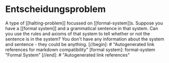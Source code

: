 # Entscheidungsproblem

A type of [[halting-problem]] focussed on [[formal-system]]s. Suppose you have a [[formal system]] and a grammatical sentence in that system. Can you use the rules and axioms of that system to tell whether or not the sentence is in the system? You don't have any information about the system and sentence - they could be anything.
[//begin]: # "Autogenerated link references for markdown compatibility"
[formal system]: formal-system "Formal System"
[//end]: # "Autogenerated link references"